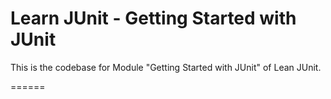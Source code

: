# Learn JUnit - Getting Started with JUnit

This is the codebase for Module "Getting Started with JUnit" of Lean JUnit.



======
